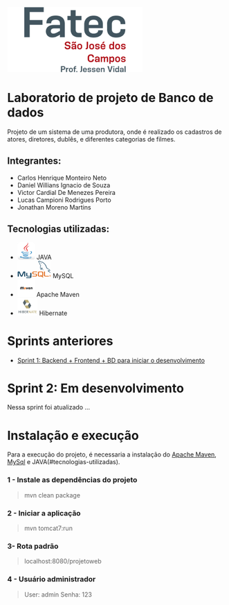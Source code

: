 <img src="image/logo_fatecsjc.png" height=150px>

# Laboratorio de projeto de Banco de dados
Projeto de um sistema de uma produtora, onde é realizado os cadastros de atores, diretores, dublês, e diferentes categorias de filmes.

## Integrantes: 
- Carlos Henrique Monteiro Neto
- Daniel Willians Ignacio de Souza
- Victor Cardial De Menezes Pereira
- Lucas Campioni Rodrigues Porto
- Jonathan Moreno Martins

## Tecnologias utilizadas:
- [<img src="image\java.jpg" height=40px>](https://www.oracle.com/br/Java/) JAVA
- [<img src="image\mysql.png" height=40px>](https://www.mysql.com//) MySQL
- [<img src="image\maven.jpg" height=40px>](https://maven.apache.org/) Apache Maven
- [<img src="image\hibernate.png" height=40px>](https://hibernate.org/) Hibernate

# Sprints anteriores
- [Sprint 1: Backend + Frontend + BD para iniciar o desenvolvimento](https://github.com/JohnnyHTK/projetoweb)

# Sprint 2: Em desenvolvimento
Nessa sprint foi atualizado ...

# Instalação e execução
Para a execução do projeto, é necessaria a instalação do [Apache Maven](#tecnologias-utilizadas), [MySql](#tecnologias-utilizadas) e JAVA(#tecnologias-utilizadas).
### 1 - Instale as dependências do projeto
> mvn clean package
### 2 - Iniciar a aplicação
> mvn tomcat7:run
### 3- Rota padrão
> localhost:8080/projetoweb
### 4 - Usuário administrador
> User: admin Senha: 123
